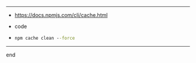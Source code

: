 
---

- https://docs.npmjs.com/cli/cache.html

- code
- ```cmd
  npm cache clean --force
  ```

---

end
